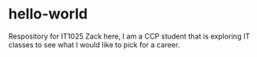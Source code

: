 # hello-world
Respository for IT1025
Zack here, I am a CCP student that is exploring IT classes to see what I would like to pick for a career.
